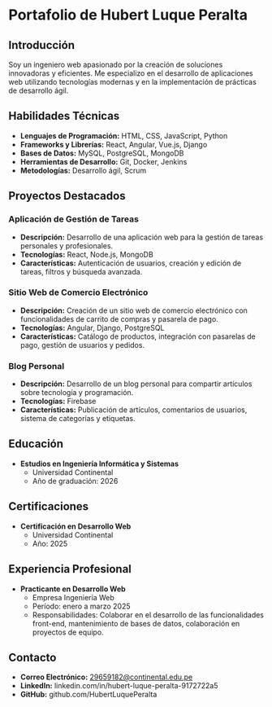 # Portafolio de Hubert Luque Peralta

## Introducción
Soy un ingeniero web apasionado por la creación de soluciones innovadoras y eficientes. Me especializo en el desarrollo de aplicaciones web utilizando tecnologías modernas y en la implementación de prácticas de desarrollo ágil.

## Habilidades Técnicas
- **Lenguajes de Programación:** HTML, CSS, JavaScript, Python
- **Frameworks y Librerías:** React, Angular, Vue.js, Django
- **Bases de Datos:** MySQL, PostgreSQL, MongoDB
- **Herramientas de Desarrollo:** Git, Docker, Jenkins
- **Metodologías:** Desarrollo ágil, Scrum

## Proyectos Destacados

### Aplicación de Gestión de Tareas
- **Descripción:** Desarrollo de una aplicación web para la gestión de tareas personales y profesionales.
- **Tecnologías:** React, Node.js, MongoDB
- **Características:** Autenticación de usuarios, creación y edición de tareas, filtros y búsqueda avanzada.

### Sitio Web de Comercio Electrónico
- **Descripción:** Creación de un sitio web de comercio electrónico con funcionalidades de carrito de compras y pasarela de pago.
- **Tecnologías:** Angular, Django, PostgreSQL
- **Características:** Catálogo de productos, integración con pasarelas de pago, gestión de usuarios y pedidos.

### Blog Personal
- **Descripción:** Desarrollo de un blog personal para compartir artículos sobre tecnología y programación.
- **Tecnologías:** Firebase
- **Características:** Publicación de artículos, comentarios de usuarios, sistema de categorías y etiquetas.

## Educación
- **Estudios en Ingeniería Informática y Sistemas**
  - Universidad Continental
  - Año de graduación: 2026

## Certificaciones
- **Certificación en Desarrollo Web**
  - Universidad Continental
  - Año: 2025

## Experiencia Profesional
- **Practicante en Desarrollo Web**
  - Empresa Ingeniería Web
  - Período: enero a marzo 2025
  - Responsabilidades: Colaborar en el desarrollo de las funcionalidades front-end, mantenimiento de bases de datos, colaboración en proyectos de equipo.

## Contacto
- **Correo Electrónico:** 29659182@continental.edu.pe
- **LinkedIn:** linkedin.com/in/hubert-luque-peralta-9172722a5
- **GitHub:** github.com/HubertLuquePeralta